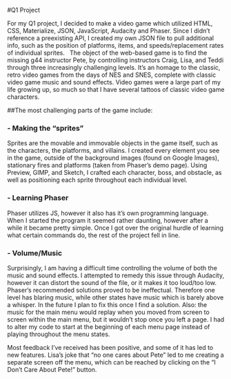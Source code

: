 #Q1 Project

For my Q1 project, I decided to make a video game which utilized HTML, CSS, Materialize, JSON, JavaScript, 
Audacity and Phaser. Since I didn’t reference a preexisting API, I created my own JSON file to pull additional info, 
such as the position of platforms, items, and speeds/replacement rates of individual sprites.   The object of the web-based 
game is to find the missing g44 instructor Pete, by controlling instructors Craig, Lisa, and Teddi through three 
increasingly challenging levels. It’s an homage to the classic, retro video games from the days of NES and SNES, 
complete with classic video game music and sound effects. Video games were a large part of my life growing up, so much 
so that I have several tattoos of classic video game characters. 

##The most challenging parts of the game include:

### - Making the “sprites” 	
   Sprites are the movable and immovable objects in the game itself, such as the characters, 
   the platforms, and villains. I created every element you see in the game, outside of the background images (found 
   on Google Images), stationary fires and platforms (taken from Phaser’s demo page). Using Preview, GIMP, and Sketch, 
   I crafted each character, boss, and obstacle, as well as positioning each sprite throughout each individual level. 

### - Learning Phaser 	
   Phaser utilizes JS, however it also has it’s own programming language. When I started the 
   program it seemed rather daunting, however after a while it became pretty simple. Once I got over the original hurdle of 
   learning what certain commands do, the rest of the project fell in line. 

### - Volume/Music
   Surprisingly, I am having a difficult time controlling the volume of both the music and sound effects. 
   I attempted to remedy this issue through Audacity, however it can distort the sound of the file, or it makes it too 
   loud/too low. Phaser’s recommended solutions proved to be ineffectual. Therefore one level has blaring music, while other 
   states have music which is barely above a whisper. In the future I plan to fix this once I find a solution. Also: the 
   music for the main menu would replay when you moved from screen to screen within the main menu, but it wouldn’t stop once 
   you left a page. I had to alter my code to start at the beginning of each menu page instead of playing throughout the 
   menu states. 

Most feedback I’ve received has been positive, and some of it has led to new features. 
Lisa’s joke that “no one cares about Pete” led to me creating a separate screen off the menu, which can be 
reached by clicking on the “I Don’t Care About Pete!” button. 
